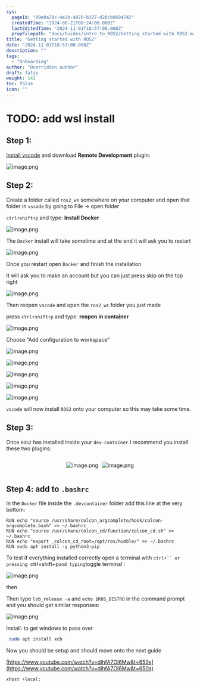 ```yaml
---
sys:
  pageId: "89e0a78c-4e2b-4070-b327-d28cb0694742"
  createdTime: "2024-08-21T00:24:00.000Z"
  lastEditedTime: "2024-11-01T18:57:00.000Z"
  propFilepath: "docs/Guides/intro_to_ROS2/Getting started with ROS2.md"
title: "Getting started with ROS2"
date: "2024-11-01T18:57:00.000Z"
description: ""
tags:
  - "Onboarding"
author: "Overridden author"
draft: false
weight: 141
toc: false
icon: ""
---
```


# TODO: add wsl install

## Step 1:

[Install vscode](https://code.visualstudio.com/download) and download **Remote Development** plugin:

![image.png](https://prod-files-secure.s3.us-west-2.amazonaws.com/d518164a-d88e-44d1-a4ee-3adb3bd8bce0/efb52993-1881-4a40-b95e-6f020334f022/image.png?X-Amz-Algorithm=AWS4-HMAC-SHA256&X-Amz-Content-Sha256=UNSIGNED-PAYLOAD&X-Amz-Credential=ASIAZI2LB466WN3U43Y4%2F20250306%2Fus-west-2%2Fs3%2Faws4_request&X-Amz-Date=20250306T090858Z&X-Amz-Expires=3600&X-Amz-Security-Token=IQoJb3JpZ2luX2VjEOH%2F%2F%2F%2F%2F%2F%2F%2F%2F%2FwEaCXVzLXdlc3QtMiJHMEUCIQC9Ye7xtRsqMCYCN6ZkDJtxWlPl6P30%2BDCY7nspMkU%2BegIgIp84aA7e1JAsoIREXKZBWiIOHrYdfFWXWQs%2BqbcQ4VQq%2FwMIKRAAGgw2Mzc0MjMxODM4MDUiDNlNwnXoh5EI%2Bara6yrcA6GQpAqfmpxx5%2B%2BEBt3CyCIbSrHLIWHqtZE784aexiBcEg1lVNaJBk%2BWydNyt%2FEqGkhUfPFgg2OhMpWwVD5XyLOU%2FW5gnFRuVgZSX0q2p2c6Q9t1uv09OzHwVqbfrOGTbXxQvvwbIG8wQ%2B2LPJdi%2FK0JHsY1RqMMZ5XUdqyMA5I8XIbC%2BTf9oB6PU2y7lM4QorNmb3w9v5uvMBC9MmGM1pyBi3%2BkMASTmtL7nmaPzgxHW96HyE1EPkg0mMTuqxbIi7A80CE8fMVZBKo8WI%2BYaPn%2FWRYmx%2BrLtyyf0eUCNsObzNwpBuzFoJpGZ9KJE4YLmVBgaiE%2B%2BkhkdM81LsmaTyEGRTnTKXofGVOz3a%2BCZH1nCB%2BXLTJouRNEts4%2BWVIspqInAlzwzwWr7taKSLutbrA6n5v5Ehj34VXFML9w1ueqw5uRC9MPJ0%2FwailhSr2j%2BhzpUDZHF0c1T1BFjINUST7uD5AWF6mmbJnxGVqx5mU5ifIqTzgBqYG9%2FjfoFjVm1d%2Fu%2F7%2BanxVjdi3YbY5Y9BjMUftEVAjfZKTLZH4pYr3rtouZs96IRYhIpnFBzyTLueupXv9CEUPiYKw9n8sxmQai4VLbtb%2FuMKgoWXlpCjCp75n%2FIYMo0qXGxG2lMM60pb4GOqUBalyJWhej3WC63OgSxbpB6A0CSQfV59XGxlnyDHCcx5jF%2FzskVMvd0DwSoxsEc%2Bq%2BQkSUU%2BPhHpJXBWES3%2BvI6CWShtz2khiIDQDzrz%2B2qa7xzvsRcHbfU0e79B6jBI9pobVP22LdRILhgdVobb4N1WRMUJ1Y%2BiwcR6EJIXXBAdvjYMnpEihJmsx1KXxpj2Zjc0Flv6Zt0iTdW4gg1OUorl8k%2BRY4&X-Amz-Signature=b39cc2dce9cdf3a0dfd30ce342e46921038455f117e21d96da249febb9f4d1c4&X-Amz-SignedHeaders=host&x-id=GetObject)

## Step 2:

Create a folder called `ros2_ws` somewhere on your computer and open that folder in `vscode` by going to File → open folder 

`ctrl+shift+p` and type: **Install Docker**

![image.png](https://prod-files-secure.s3.us-west-2.amazonaws.com/d518164a-d88e-44d1-a4ee-3adb3bd8bce0/2269dc0e-1cd5-47ff-bceb-c04ad9b2eab0/image.png?X-Amz-Algorithm=AWS4-HMAC-SHA256&X-Amz-Content-Sha256=UNSIGNED-PAYLOAD&X-Amz-Credential=ASIAZI2LB466WN3U43Y4%2F20250306%2Fus-west-2%2Fs3%2Faws4_request&X-Amz-Date=20250306T090858Z&X-Amz-Expires=3600&X-Amz-Security-Token=IQoJb3JpZ2luX2VjEOH%2F%2F%2F%2F%2F%2F%2F%2F%2F%2FwEaCXVzLXdlc3QtMiJHMEUCIQC9Ye7xtRsqMCYCN6ZkDJtxWlPl6P30%2BDCY7nspMkU%2BegIgIp84aA7e1JAsoIREXKZBWiIOHrYdfFWXWQs%2BqbcQ4VQq%2FwMIKRAAGgw2Mzc0MjMxODM4MDUiDNlNwnXoh5EI%2Bara6yrcA6GQpAqfmpxx5%2B%2BEBt3CyCIbSrHLIWHqtZE784aexiBcEg1lVNaJBk%2BWydNyt%2FEqGkhUfPFgg2OhMpWwVD5XyLOU%2FW5gnFRuVgZSX0q2p2c6Q9t1uv09OzHwVqbfrOGTbXxQvvwbIG8wQ%2B2LPJdi%2FK0JHsY1RqMMZ5XUdqyMA5I8XIbC%2BTf9oB6PU2y7lM4QorNmb3w9v5uvMBC9MmGM1pyBi3%2BkMASTmtL7nmaPzgxHW96HyE1EPkg0mMTuqxbIi7A80CE8fMVZBKo8WI%2BYaPn%2FWRYmx%2BrLtyyf0eUCNsObzNwpBuzFoJpGZ9KJE4YLmVBgaiE%2B%2BkhkdM81LsmaTyEGRTnTKXofGVOz3a%2BCZH1nCB%2BXLTJouRNEts4%2BWVIspqInAlzwzwWr7taKSLutbrA6n5v5Ehj34VXFML9w1ueqw5uRC9MPJ0%2FwailhSr2j%2BhzpUDZHF0c1T1BFjINUST7uD5AWF6mmbJnxGVqx5mU5ifIqTzgBqYG9%2FjfoFjVm1d%2Fu%2F7%2BanxVjdi3YbY5Y9BjMUftEVAjfZKTLZH4pYr3rtouZs96IRYhIpnFBzyTLueupXv9CEUPiYKw9n8sxmQai4VLbtb%2FuMKgoWXlpCjCp75n%2FIYMo0qXGxG2lMM60pb4GOqUBalyJWhej3WC63OgSxbpB6A0CSQfV59XGxlnyDHCcx5jF%2FzskVMvd0DwSoxsEc%2Bq%2BQkSUU%2BPhHpJXBWES3%2BvI6CWShtz2khiIDQDzrz%2B2qa7xzvsRcHbfU0e79B6jBI9pobVP22LdRILhgdVobb4N1WRMUJ1Y%2BiwcR6EJIXXBAdvjYMnpEihJmsx1KXxpj2Zjc0Flv6Zt0iTdW4gg1OUorl8k%2BRY4&X-Amz-Signature=62d786a2024830beb71bb3a708d554b117699de1bb23c77f2b949ca88aa429e9&X-Amz-SignedHeaders=host&x-id=GetObject)

The `Docker` install will take sometime and at the end it will ask you to restart

![image.png](https://prod-files-secure.s3.us-west-2.amazonaws.com/d518164a-d88e-44d1-a4ee-3adb3bd8bce0/ed233f78-be33-4b1f-b89c-9c346c0e961e/image.png?X-Amz-Algorithm=AWS4-HMAC-SHA256&X-Amz-Content-Sha256=UNSIGNED-PAYLOAD&X-Amz-Credential=ASIAZI2LB466WN3U43Y4%2F20250306%2Fus-west-2%2Fs3%2Faws4_request&X-Amz-Date=20250306T090858Z&X-Amz-Expires=3600&X-Amz-Security-Token=IQoJb3JpZ2luX2VjEOH%2F%2F%2F%2F%2F%2F%2F%2F%2F%2FwEaCXVzLXdlc3QtMiJHMEUCIQC9Ye7xtRsqMCYCN6ZkDJtxWlPl6P30%2BDCY7nspMkU%2BegIgIp84aA7e1JAsoIREXKZBWiIOHrYdfFWXWQs%2BqbcQ4VQq%2FwMIKRAAGgw2Mzc0MjMxODM4MDUiDNlNwnXoh5EI%2Bara6yrcA6GQpAqfmpxx5%2B%2BEBt3CyCIbSrHLIWHqtZE784aexiBcEg1lVNaJBk%2BWydNyt%2FEqGkhUfPFgg2OhMpWwVD5XyLOU%2FW5gnFRuVgZSX0q2p2c6Q9t1uv09OzHwVqbfrOGTbXxQvvwbIG8wQ%2B2LPJdi%2FK0JHsY1RqMMZ5XUdqyMA5I8XIbC%2BTf9oB6PU2y7lM4QorNmb3w9v5uvMBC9MmGM1pyBi3%2BkMASTmtL7nmaPzgxHW96HyE1EPkg0mMTuqxbIi7A80CE8fMVZBKo8WI%2BYaPn%2FWRYmx%2BrLtyyf0eUCNsObzNwpBuzFoJpGZ9KJE4YLmVBgaiE%2B%2BkhkdM81LsmaTyEGRTnTKXofGVOz3a%2BCZH1nCB%2BXLTJouRNEts4%2BWVIspqInAlzwzwWr7taKSLutbrA6n5v5Ehj34VXFML9w1ueqw5uRC9MPJ0%2FwailhSr2j%2BhzpUDZHF0c1T1BFjINUST7uD5AWF6mmbJnxGVqx5mU5ifIqTzgBqYG9%2FjfoFjVm1d%2Fu%2F7%2BanxVjdi3YbY5Y9BjMUftEVAjfZKTLZH4pYr3rtouZs96IRYhIpnFBzyTLueupXv9CEUPiYKw9n8sxmQai4VLbtb%2FuMKgoWXlpCjCp75n%2FIYMo0qXGxG2lMM60pb4GOqUBalyJWhej3WC63OgSxbpB6A0CSQfV59XGxlnyDHCcx5jF%2FzskVMvd0DwSoxsEc%2Bq%2BQkSUU%2BPhHpJXBWES3%2BvI6CWShtz2khiIDQDzrz%2B2qa7xzvsRcHbfU0e79B6jBI9pobVP22LdRILhgdVobb4N1WRMUJ1Y%2BiwcR6EJIXXBAdvjYMnpEihJmsx1KXxpj2Zjc0Flv6Zt0iTdW4gg1OUorl8k%2BRY4&X-Amz-Signature=b3379670d37565dbdb1343cd09d352bd0f38a680c0501e1d629d44e77408df5d&X-Amz-SignedHeaders=host&x-id=GetObject)

Once you restart open `Docker` and finish the installation

It will ask you to make an account but you can just press skip on the top right

![image.png](https://prod-files-secure.s3.us-west-2.amazonaws.com/d518164a-d88e-44d1-a4ee-3adb3bd8bce0/21010ad9-1659-4fd9-9f59-9932a09b2a3d/image.png?X-Amz-Algorithm=AWS4-HMAC-SHA256&X-Amz-Content-Sha256=UNSIGNED-PAYLOAD&X-Amz-Credential=ASIAZI2LB466WN3U43Y4%2F20250306%2Fus-west-2%2Fs3%2Faws4_request&X-Amz-Date=20250306T090858Z&X-Amz-Expires=3600&X-Amz-Security-Token=IQoJb3JpZ2luX2VjEOH%2F%2F%2F%2F%2F%2F%2F%2F%2F%2FwEaCXVzLXdlc3QtMiJHMEUCIQC9Ye7xtRsqMCYCN6ZkDJtxWlPl6P30%2BDCY7nspMkU%2BegIgIp84aA7e1JAsoIREXKZBWiIOHrYdfFWXWQs%2BqbcQ4VQq%2FwMIKRAAGgw2Mzc0MjMxODM4MDUiDNlNwnXoh5EI%2Bara6yrcA6GQpAqfmpxx5%2B%2BEBt3CyCIbSrHLIWHqtZE784aexiBcEg1lVNaJBk%2BWydNyt%2FEqGkhUfPFgg2OhMpWwVD5XyLOU%2FW5gnFRuVgZSX0q2p2c6Q9t1uv09OzHwVqbfrOGTbXxQvvwbIG8wQ%2B2LPJdi%2FK0JHsY1RqMMZ5XUdqyMA5I8XIbC%2BTf9oB6PU2y7lM4QorNmb3w9v5uvMBC9MmGM1pyBi3%2BkMASTmtL7nmaPzgxHW96HyE1EPkg0mMTuqxbIi7A80CE8fMVZBKo8WI%2BYaPn%2FWRYmx%2BrLtyyf0eUCNsObzNwpBuzFoJpGZ9KJE4YLmVBgaiE%2B%2BkhkdM81LsmaTyEGRTnTKXofGVOz3a%2BCZH1nCB%2BXLTJouRNEts4%2BWVIspqInAlzwzwWr7taKSLutbrA6n5v5Ehj34VXFML9w1ueqw5uRC9MPJ0%2FwailhSr2j%2BhzpUDZHF0c1T1BFjINUST7uD5AWF6mmbJnxGVqx5mU5ifIqTzgBqYG9%2FjfoFjVm1d%2Fu%2F7%2BanxVjdi3YbY5Y9BjMUftEVAjfZKTLZH4pYr3rtouZs96IRYhIpnFBzyTLueupXv9CEUPiYKw9n8sxmQai4VLbtb%2FuMKgoWXlpCjCp75n%2FIYMo0qXGxG2lMM60pb4GOqUBalyJWhej3WC63OgSxbpB6A0CSQfV59XGxlnyDHCcx5jF%2FzskVMvd0DwSoxsEc%2Bq%2BQkSUU%2BPhHpJXBWES3%2BvI6CWShtz2khiIDQDzrz%2B2qa7xzvsRcHbfU0e79B6jBI9pobVP22LdRILhgdVobb4N1WRMUJ1Y%2BiwcR6EJIXXBAdvjYMnpEihJmsx1KXxpj2Zjc0Flv6Zt0iTdW4gg1OUorl8k%2BRY4&X-Amz-Signature=9a6b4baaba15030ea1796c84747df7b091ba4e8b38ebfaeef72fbfaa660821c3&X-Amz-SignedHeaders=host&x-id=GetObject)

Then reopen `vscode` and open the `ros2_ws` folder you just made

press `ctrl+shift+p` and type: **reopen in container**

![image.png](https://prod-files-secure.s3.us-west-2.amazonaws.com/d518164a-d88e-44d1-a4ee-3adb3bd8bce0/4e93b8c2-41ad-488c-8095-c74205196118/image.png?X-Amz-Algorithm=AWS4-HMAC-SHA256&X-Amz-Content-Sha256=UNSIGNED-PAYLOAD&X-Amz-Credential=ASIAZI2LB466WN3U43Y4%2F20250306%2Fus-west-2%2Fs3%2Faws4_request&X-Amz-Date=20250306T090858Z&X-Amz-Expires=3600&X-Amz-Security-Token=IQoJb3JpZ2luX2VjEOH%2F%2F%2F%2F%2F%2F%2F%2F%2F%2FwEaCXVzLXdlc3QtMiJHMEUCIQC9Ye7xtRsqMCYCN6ZkDJtxWlPl6P30%2BDCY7nspMkU%2BegIgIp84aA7e1JAsoIREXKZBWiIOHrYdfFWXWQs%2BqbcQ4VQq%2FwMIKRAAGgw2Mzc0MjMxODM4MDUiDNlNwnXoh5EI%2Bara6yrcA6GQpAqfmpxx5%2B%2BEBt3CyCIbSrHLIWHqtZE784aexiBcEg1lVNaJBk%2BWydNyt%2FEqGkhUfPFgg2OhMpWwVD5XyLOU%2FW5gnFRuVgZSX0q2p2c6Q9t1uv09OzHwVqbfrOGTbXxQvvwbIG8wQ%2B2LPJdi%2FK0JHsY1RqMMZ5XUdqyMA5I8XIbC%2BTf9oB6PU2y7lM4QorNmb3w9v5uvMBC9MmGM1pyBi3%2BkMASTmtL7nmaPzgxHW96HyE1EPkg0mMTuqxbIi7A80CE8fMVZBKo8WI%2BYaPn%2FWRYmx%2BrLtyyf0eUCNsObzNwpBuzFoJpGZ9KJE4YLmVBgaiE%2B%2BkhkdM81LsmaTyEGRTnTKXofGVOz3a%2BCZH1nCB%2BXLTJouRNEts4%2BWVIspqInAlzwzwWr7taKSLutbrA6n5v5Ehj34VXFML9w1ueqw5uRC9MPJ0%2FwailhSr2j%2BhzpUDZHF0c1T1BFjINUST7uD5AWF6mmbJnxGVqx5mU5ifIqTzgBqYG9%2FjfoFjVm1d%2Fu%2F7%2BanxVjdi3YbY5Y9BjMUftEVAjfZKTLZH4pYr3rtouZs96IRYhIpnFBzyTLueupXv9CEUPiYKw9n8sxmQai4VLbtb%2FuMKgoWXlpCjCp75n%2FIYMo0qXGxG2lMM60pb4GOqUBalyJWhej3WC63OgSxbpB6A0CSQfV59XGxlnyDHCcx5jF%2FzskVMvd0DwSoxsEc%2Bq%2BQkSUU%2BPhHpJXBWES3%2BvI6CWShtz2khiIDQDzrz%2B2qa7xzvsRcHbfU0e79B6jBI9pobVP22LdRILhgdVobb4N1WRMUJ1Y%2BiwcR6EJIXXBAdvjYMnpEihJmsx1KXxpj2Zjc0Flv6Zt0iTdW4gg1OUorl8k%2BRY4&X-Amz-Signature=aad528d80d9a1576c447eefe6451fdd94a35c410d37956abb3d17602652ca3bf&X-Amz-SignedHeaders=host&x-id=GetObject)

Choose “Add configuration to workspace”

![image.png](https://prod-files-secure.s3.us-west-2.amazonaws.com/d518164a-d88e-44d1-a4ee-3adb3bd8bce0/9560b282-5060-4989-ba37-97e7b2c22476/image.png?X-Amz-Algorithm=AWS4-HMAC-SHA256&X-Amz-Content-Sha256=UNSIGNED-PAYLOAD&X-Amz-Credential=ASIAZI2LB466WN3U43Y4%2F20250306%2Fus-west-2%2Fs3%2Faws4_request&X-Amz-Date=20250306T090858Z&X-Amz-Expires=3600&X-Amz-Security-Token=IQoJb3JpZ2luX2VjEOH%2F%2F%2F%2F%2F%2F%2F%2F%2F%2FwEaCXVzLXdlc3QtMiJHMEUCIQC9Ye7xtRsqMCYCN6ZkDJtxWlPl6P30%2BDCY7nspMkU%2BegIgIp84aA7e1JAsoIREXKZBWiIOHrYdfFWXWQs%2BqbcQ4VQq%2FwMIKRAAGgw2Mzc0MjMxODM4MDUiDNlNwnXoh5EI%2Bara6yrcA6GQpAqfmpxx5%2B%2BEBt3CyCIbSrHLIWHqtZE784aexiBcEg1lVNaJBk%2BWydNyt%2FEqGkhUfPFgg2OhMpWwVD5XyLOU%2FW5gnFRuVgZSX0q2p2c6Q9t1uv09OzHwVqbfrOGTbXxQvvwbIG8wQ%2B2LPJdi%2FK0JHsY1RqMMZ5XUdqyMA5I8XIbC%2BTf9oB6PU2y7lM4QorNmb3w9v5uvMBC9MmGM1pyBi3%2BkMASTmtL7nmaPzgxHW96HyE1EPkg0mMTuqxbIi7A80CE8fMVZBKo8WI%2BYaPn%2FWRYmx%2BrLtyyf0eUCNsObzNwpBuzFoJpGZ9KJE4YLmVBgaiE%2B%2BkhkdM81LsmaTyEGRTnTKXofGVOz3a%2BCZH1nCB%2BXLTJouRNEts4%2BWVIspqInAlzwzwWr7taKSLutbrA6n5v5Ehj34VXFML9w1ueqw5uRC9MPJ0%2FwailhSr2j%2BhzpUDZHF0c1T1BFjINUST7uD5AWF6mmbJnxGVqx5mU5ifIqTzgBqYG9%2FjfoFjVm1d%2Fu%2F7%2BanxVjdi3YbY5Y9BjMUftEVAjfZKTLZH4pYr3rtouZs96IRYhIpnFBzyTLueupXv9CEUPiYKw9n8sxmQai4VLbtb%2FuMKgoWXlpCjCp75n%2FIYMo0qXGxG2lMM60pb4GOqUBalyJWhej3WC63OgSxbpB6A0CSQfV59XGxlnyDHCcx5jF%2FzskVMvd0DwSoxsEc%2Bq%2BQkSUU%2BPhHpJXBWES3%2BvI6CWShtz2khiIDQDzrz%2B2qa7xzvsRcHbfU0e79B6jBI9pobVP22LdRILhgdVobb4N1WRMUJ1Y%2BiwcR6EJIXXBAdvjYMnpEihJmsx1KXxpj2Zjc0Flv6Zt0iTdW4gg1OUorl8k%2BRY4&X-Amz-Signature=dc604f433a4ee52c24175a5baefd2ee9cd2deb05bfc96fec915a56d25a62446d&X-Amz-SignedHeaders=host&x-id=GetObject)

![image.png](https://prod-files-secure.s3.us-west-2.amazonaws.com/d518164a-d88e-44d1-a4ee-3adb3bd8bce0/2ee63f81-886b-48e8-a553-dc6e5eac99e4/image.png?X-Amz-Algorithm=AWS4-HMAC-SHA256&X-Amz-Content-Sha256=UNSIGNED-PAYLOAD&X-Amz-Credential=ASIAZI2LB466WN3U43Y4%2F20250306%2Fus-west-2%2Fs3%2Faws4_request&X-Amz-Date=20250306T090858Z&X-Amz-Expires=3600&X-Amz-Security-Token=IQoJb3JpZ2luX2VjEOH%2F%2F%2F%2F%2F%2F%2F%2F%2F%2FwEaCXVzLXdlc3QtMiJHMEUCIQC9Ye7xtRsqMCYCN6ZkDJtxWlPl6P30%2BDCY7nspMkU%2BegIgIp84aA7e1JAsoIREXKZBWiIOHrYdfFWXWQs%2BqbcQ4VQq%2FwMIKRAAGgw2Mzc0MjMxODM4MDUiDNlNwnXoh5EI%2Bara6yrcA6GQpAqfmpxx5%2B%2BEBt3CyCIbSrHLIWHqtZE784aexiBcEg1lVNaJBk%2BWydNyt%2FEqGkhUfPFgg2OhMpWwVD5XyLOU%2FW5gnFRuVgZSX0q2p2c6Q9t1uv09OzHwVqbfrOGTbXxQvvwbIG8wQ%2B2LPJdi%2FK0JHsY1RqMMZ5XUdqyMA5I8XIbC%2BTf9oB6PU2y7lM4QorNmb3w9v5uvMBC9MmGM1pyBi3%2BkMASTmtL7nmaPzgxHW96HyE1EPkg0mMTuqxbIi7A80CE8fMVZBKo8WI%2BYaPn%2FWRYmx%2BrLtyyf0eUCNsObzNwpBuzFoJpGZ9KJE4YLmVBgaiE%2B%2BkhkdM81LsmaTyEGRTnTKXofGVOz3a%2BCZH1nCB%2BXLTJouRNEts4%2BWVIspqInAlzwzwWr7taKSLutbrA6n5v5Ehj34VXFML9w1ueqw5uRC9MPJ0%2FwailhSr2j%2BhzpUDZHF0c1T1BFjINUST7uD5AWF6mmbJnxGVqx5mU5ifIqTzgBqYG9%2FjfoFjVm1d%2Fu%2F7%2BanxVjdi3YbY5Y9BjMUftEVAjfZKTLZH4pYr3rtouZs96IRYhIpnFBzyTLueupXv9CEUPiYKw9n8sxmQai4VLbtb%2FuMKgoWXlpCjCp75n%2FIYMo0qXGxG2lMM60pb4GOqUBalyJWhej3WC63OgSxbpB6A0CSQfV59XGxlnyDHCcx5jF%2FzskVMvd0DwSoxsEc%2Bq%2BQkSUU%2BPhHpJXBWES3%2BvI6CWShtz2khiIDQDzrz%2B2qa7xzvsRcHbfU0e79B6jBI9pobVP22LdRILhgdVobb4N1WRMUJ1Y%2BiwcR6EJIXXBAdvjYMnpEihJmsx1KXxpj2Zjc0Flv6Zt0iTdW4gg1OUorl8k%2BRY4&X-Amz-Signature=b8ad6691bee0413fd192c34fef455244a4b34884f38b930bea76c4da28721cf8&X-Amz-SignedHeaders=host&x-id=GetObject)

![image.png](https://prod-files-secure.s3.us-west-2.amazonaws.com/d518164a-d88e-44d1-a4ee-3adb3bd8bce0/ae1580b2-b048-407e-aed9-b584224a7a04/image.png?X-Amz-Algorithm=AWS4-HMAC-SHA256&X-Amz-Content-Sha256=UNSIGNED-PAYLOAD&X-Amz-Credential=ASIAZI2LB466WN3U43Y4%2F20250306%2Fus-west-2%2Fs3%2Faws4_request&X-Amz-Date=20250306T090858Z&X-Amz-Expires=3600&X-Amz-Security-Token=IQoJb3JpZ2luX2VjEOH%2F%2F%2F%2F%2F%2F%2F%2F%2F%2FwEaCXVzLXdlc3QtMiJHMEUCIQC9Ye7xtRsqMCYCN6ZkDJtxWlPl6P30%2BDCY7nspMkU%2BegIgIp84aA7e1JAsoIREXKZBWiIOHrYdfFWXWQs%2BqbcQ4VQq%2FwMIKRAAGgw2Mzc0MjMxODM4MDUiDNlNwnXoh5EI%2Bara6yrcA6GQpAqfmpxx5%2B%2BEBt3CyCIbSrHLIWHqtZE784aexiBcEg1lVNaJBk%2BWydNyt%2FEqGkhUfPFgg2OhMpWwVD5XyLOU%2FW5gnFRuVgZSX0q2p2c6Q9t1uv09OzHwVqbfrOGTbXxQvvwbIG8wQ%2B2LPJdi%2FK0JHsY1RqMMZ5XUdqyMA5I8XIbC%2BTf9oB6PU2y7lM4QorNmb3w9v5uvMBC9MmGM1pyBi3%2BkMASTmtL7nmaPzgxHW96HyE1EPkg0mMTuqxbIi7A80CE8fMVZBKo8WI%2BYaPn%2FWRYmx%2BrLtyyf0eUCNsObzNwpBuzFoJpGZ9KJE4YLmVBgaiE%2B%2BkhkdM81LsmaTyEGRTnTKXofGVOz3a%2BCZH1nCB%2BXLTJouRNEts4%2BWVIspqInAlzwzwWr7taKSLutbrA6n5v5Ehj34VXFML9w1ueqw5uRC9MPJ0%2FwailhSr2j%2BhzpUDZHF0c1T1BFjINUST7uD5AWF6mmbJnxGVqx5mU5ifIqTzgBqYG9%2FjfoFjVm1d%2Fu%2F7%2BanxVjdi3YbY5Y9BjMUftEVAjfZKTLZH4pYr3rtouZs96IRYhIpnFBzyTLueupXv9CEUPiYKw9n8sxmQai4VLbtb%2FuMKgoWXlpCjCp75n%2FIYMo0qXGxG2lMM60pb4GOqUBalyJWhej3WC63OgSxbpB6A0CSQfV59XGxlnyDHCcx5jF%2FzskVMvd0DwSoxsEc%2Bq%2BQkSUU%2BPhHpJXBWES3%2BvI6CWShtz2khiIDQDzrz%2B2qa7xzvsRcHbfU0e79B6jBI9pobVP22LdRILhgdVobb4N1WRMUJ1Y%2BiwcR6EJIXXBAdvjYMnpEihJmsx1KXxpj2Zjc0Flv6Zt0iTdW4gg1OUorl8k%2BRY4&X-Amz-Signature=090e6cff8cc599f821fa1cf80ed7e5244e96117334df2f26e08a772713fe26c6&X-Amz-SignedHeaders=host&x-id=GetObject)

![image.png](https://prod-files-secure.s3.us-west-2.amazonaws.com/d518164a-d88e-44d1-a4ee-3adb3bd8bce0/53255b28-f75e-430f-b9e3-c0ac8577e42b/image.png?X-Amz-Algorithm=AWS4-HMAC-SHA256&X-Amz-Content-Sha256=UNSIGNED-PAYLOAD&X-Amz-Credential=ASIAZI2LB466WN3U43Y4%2F20250306%2Fus-west-2%2Fs3%2Faws4_request&X-Amz-Date=20250306T090858Z&X-Amz-Expires=3600&X-Amz-Security-Token=IQoJb3JpZ2luX2VjEOH%2F%2F%2F%2F%2F%2F%2F%2F%2F%2FwEaCXVzLXdlc3QtMiJHMEUCIQC9Ye7xtRsqMCYCN6ZkDJtxWlPl6P30%2BDCY7nspMkU%2BegIgIp84aA7e1JAsoIREXKZBWiIOHrYdfFWXWQs%2BqbcQ4VQq%2FwMIKRAAGgw2Mzc0MjMxODM4MDUiDNlNwnXoh5EI%2Bara6yrcA6GQpAqfmpxx5%2B%2BEBt3CyCIbSrHLIWHqtZE784aexiBcEg1lVNaJBk%2BWydNyt%2FEqGkhUfPFgg2OhMpWwVD5XyLOU%2FW5gnFRuVgZSX0q2p2c6Q9t1uv09OzHwVqbfrOGTbXxQvvwbIG8wQ%2B2LPJdi%2FK0JHsY1RqMMZ5XUdqyMA5I8XIbC%2BTf9oB6PU2y7lM4QorNmb3w9v5uvMBC9MmGM1pyBi3%2BkMASTmtL7nmaPzgxHW96HyE1EPkg0mMTuqxbIi7A80CE8fMVZBKo8WI%2BYaPn%2FWRYmx%2BrLtyyf0eUCNsObzNwpBuzFoJpGZ9KJE4YLmVBgaiE%2B%2BkhkdM81LsmaTyEGRTnTKXofGVOz3a%2BCZH1nCB%2BXLTJouRNEts4%2BWVIspqInAlzwzwWr7taKSLutbrA6n5v5Ehj34VXFML9w1ueqw5uRC9MPJ0%2FwailhSr2j%2BhzpUDZHF0c1T1BFjINUST7uD5AWF6mmbJnxGVqx5mU5ifIqTzgBqYG9%2FjfoFjVm1d%2Fu%2F7%2BanxVjdi3YbY5Y9BjMUftEVAjfZKTLZH4pYr3rtouZs96IRYhIpnFBzyTLueupXv9CEUPiYKw9n8sxmQai4VLbtb%2FuMKgoWXlpCjCp75n%2FIYMo0qXGxG2lMM60pb4GOqUBalyJWhej3WC63OgSxbpB6A0CSQfV59XGxlnyDHCcx5jF%2FzskVMvd0DwSoxsEc%2Bq%2BQkSUU%2BPhHpJXBWES3%2BvI6CWShtz2khiIDQDzrz%2B2qa7xzvsRcHbfU0e79B6jBI9pobVP22LdRILhgdVobb4N1WRMUJ1Y%2BiwcR6EJIXXBAdvjYMnpEihJmsx1KXxpj2Zjc0Flv6Zt0iTdW4gg1OUorl8k%2BRY4&X-Amz-Signature=0b602ac55fdf8d31e7752fc1145bff4cb410f74d1054a3f99e33c47902b2fc29&X-Amz-SignedHeaders=host&x-id=GetObject)

![image.png](https://prod-files-secure.s3.us-west-2.amazonaws.com/d518164a-d88e-44d1-a4ee-3adb3bd8bce0/7c562767-5af9-4ffb-97d1-327bcdf4ee00/image.png?X-Amz-Algorithm=AWS4-HMAC-SHA256&X-Amz-Content-Sha256=UNSIGNED-PAYLOAD&X-Amz-Credential=ASIAZI2LB466WN3U43Y4%2F20250306%2Fus-west-2%2Fs3%2Faws4_request&X-Amz-Date=20250306T090858Z&X-Amz-Expires=3600&X-Amz-Security-Token=IQoJb3JpZ2luX2VjEOH%2F%2F%2F%2F%2F%2F%2F%2F%2F%2FwEaCXVzLXdlc3QtMiJHMEUCIQC9Ye7xtRsqMCYCN6ZkDJtxWlPl6P30%2BDCY7nspMkU%2BegIgIp84aA7e1JAsoIREXKZBWiIOHrYdfFWXWQs%2BqbcQ4VQq%2FwMIKRAAGgw2Mzc0MjMxODM4MDUiDNlNwnXoh5EI%2Bara6yrcA6GQpAqfmpxx5%2B%2BEBt3CyCIbSrHLIWHqtZE784aexiBcEg1lVNaJBk%2BWydNyt%2FEqGkhUfPFgg2OhMpWwVD5XyLOU%2FW5gnFRuVgZSX0q2p2c6Q9t1uv09OzHwVqbfrOGTbXxQvvwbIG8wQ%2B2LPJdi%2FK0JHsY1RqMMZ5XUdqyMA5I8XIbC%2BTf9oB6PU2y7lM4QorNmb3w9v5uvMBC9MmGM1pyBi3%2BkMASTmtL7nmaPzgxHW96HyE1EPkg0mMTuqxbIi7A80CE8fMVZBKo8WI%2BYaPn%2FWRYmx%2BrLtyyf0eUCNsObzNwpBuzFoJpGZ9KJE4YLmVBgaiE%2B%2BkhkdM81LsmaTyEGRTnTKXofGVOz3a%2BCZH1nCB%2BXLTJouRNEts4%2BWVIspqInAlzwzwWr7taKSLutbrA6n5v5Ehj34VXFML9w1ueqw5uRC9MPJ0%2FwailhSr2j%2BhzpUDZHF0c1T1BFjINUST7uD5AWF6mmbJnxGVqx5mU5ifIqTzgBqYG9%2FjfoFjVm1d%2Fu%2F7%2BanxVjdi3YbY5Y9BjMUftEVAjfZKTLZH4pYr3rtouZs96IRYhIpnFBzyTLueupXv9CEUPiYKw9n8sxmQai4VLbtb%2FuMKgoWXlpCjCp75n%2FIYMo0qXGxG2lMM60pb4GOqUBalyJWhej3WC63OgSxbpB6A0CSQfV59XGxlnyDHCcx5jF%2FzskVMvd0DwSoxsEc%2Bq%2BQkSUU%2BPhHpJXBWES3%2BvI6CWShtz2khiIDQDzrz%2B2qa7xzvsRcHbfU0e79B6jBI9pobVP22LdRILhgdVobb4N1WRMUJ1Y%2BiwcR6EJIXXBAdvjYMnpEihJmsx1KXxpj2Zjc0Flv6Zt0iTdW4gg1OUorl8k%2BRY4&X-Amz-Signature=feb72e783b58a7c19e948d09e3c5b60a83462a27c108111fdfe1398b258beb6d&X-Amz-SignedHeaders=host&x-id=GetObject)

`vscode` will now install `ROS2` onto your computer so this may take some time.

## Step 3:

Once `ROS2` has installed inside your `dev-container` I recommend you install these two plugins:

<div style="display: flex;flex-direction: row; column-gap:10px; max-width: 630px;justify-content: center;">
<div>

![image.png](https://prod-files-secure.s3.us-west-2.amazonaws.com/d518164a-d88e-44d1-a4ee-3adb3bd8bce0/3fc3d550-5a54-4ba1-ba6b-faa01cdb7369/image.png?X-Amz-Algorithm=AWS4-HMAC-SHA256&X-Amz-Content-Sha256=UNSIGNED-PAYLOAD&X-Amz-Credential=ASIAZI2LB466Q5ONRZX7%2F20250306%2Fus-west-2%2Fs3%2Faws4_request&X-Amz-Date=20250306T090901Z&X-Amz-Expires=3600&X-Amz-Security-Token=IQoJb3JpZ2luX2VjEOH%2F%2F%2F%2F%2F%2F%2F%2F%2F%2FwEaCXVzLXdlc3QtMiJIMEYCIQDN%2Fdooxyz1HYdXTyjnv%2FcL12HsiLhhtvsH1ioRMIa8ZQIhAOkfZ1MLIwYlc0RoxP0IErHI6NxKtDKVA6RHMKHKTyxpKv8DCCkQABoMNjM3NDIzMTgzODA1IgxXDy0RrnAzqAEPSqEq3ANrI%2BfgqXyiBouIuZGPZbv8P%2B40%2FpFIi2ECri8bFvrfQe%2BoLJtCacoB2vhdRTsUECaGZyJernboOwng9sTzfS44z6aFlSa1nM0EtbFjhBrcbDWfQnZbLxFY4zbFfQLLAfaj1bWu2rPFAPc2%2BuyJUGKQOed4YqJPARvZ%2FiffDQ9yVFBQWBxK7YD7UZTEMbHmGfXVVNnWHKOR4FX%2B4eNFwDQj%2FaLbkzxnJA32KbPdrEYkzeEt%2Fk0Jg%2FS7c5WsXkyeZHyw1HTzcqzjP80RXq9vU8T5RgTSDw9W7tJ267HN%2ByDYvNhwEoRKnxhSMgccEGtSQeUQai4JJO0pmzlS8j%2B1lsXnhVCTNUr0e3bAVwX0R2VX%2B8nuGpcCzB2lJQvz53xguid8wK%2FfqFnHK2a0q9jMBaQIz%2F7teIde%2FeILqcBNMTs6AboUfQ%2Bw33162BjvLjwu%2Bn5%2F5Q2d6XYvYuR5PN%2Fy4wP0R9Imk2mGmN7lthqGI%2BYWTHOFvCJboqWWYTRJYMjCmLVL72FemHBQ3%2BWf2OKMyo3VL%2F6TnzrhX4JBSwYj8568vLs1%2BDRr2sq0Y8HDVPu81VEyxVNliFOqMwWjSsIyzgzJ182%2Fsl4%2ByZJv%2Bl5mmjbVzvBU74v4lBH90acqODDitKW%2BBjqkAekzzoRiEwuhStMtdw8%2FKL5LomwjXtlbsvD805IUjWZAGZ8dpHCqQ9EAYUhpUnepPo5WtdOn%2F9YcxbG5D%2Bx5DPbsV4uwvN7W3AG%2F8XnpVc7ruuynL2igKnmYUG%2F1wQLNDP%2F9CwtuJ600EDx1NKV10bSD7JtWh18GVlf6S8uIcp4IfGdUv6kDSIdVB6LP96gmAg6yyfyMNwr8T68TNRbUupuwAAMl&X-Amz-Signature=094ed63199601db005317eb662bf6d43505c77495e545841d61fe223c448cd85&X-Amz-SignedHeaders=host&x-id=GetObject)

</div>
<div>

![image.png](https://prod-files-secure.s3.us-west-2.amazonaws.com/d518164a-d88e-44d1-a4ee-3adb3bd8bce0/d994cc66-13c2-4093-a5a3-f84cf4601a82/image.png?X-Amz-Algorithm=AWS4-HMAC-SHA256&X-Amz-Content-Sha256=UNSIGNED-PAYLOAD&X-Amz-Credential=ASIAZI2LB466TJKE5OYX%2F20250306%2Fus-west-2%2Fs3%2Faws4_request&X-Amz-Date=20250306T090902Z&X-Amz-Expires=3600&X-Amz-Security-Token=IQoJb3JpZ2luX2VjEOH%2F%2F%2F%2F%2F%2F%2F%2F%2F%2FwEaCXVzLXdlc3QtMiJIMEYCIQDmnzMVf9QOR%2BOdD28d%2FlEkOoaRX5ZnwKrawQuMPwm0ZQIhANbfMCIpT4N7DPP02WRbowUERoR5hw2W%2B72Ouh0rts2MKv8DCCkQABoMNjM3NDIzMTgzODA1IgzgYFDX%2FHtmLHryXBMq3AO0SMNgIpVxfHyKiyndm8yzG5KkkcKqzIEfQAKHOabg9gaNiXfzot6foF56WPeDS%2BA7eVJYFm1ynU%2BYWjnqvhtjqFDbN1NmEfcCvNYrxLQgL0I5uDudb4yvBCOpyW%2FOpcL1NXxe9UCpsZduOo5cZ23V762uxVug3LRANZzScuVFyUtqYGWr9v%2B84CDaFaQdTm1oPCJpI3Ld7U%2FDPkzcbb5Ga15KCU0hf%2BeXqF%2BiBHRb%2FDXJChnVn1n4NhmpFHzE2V%2F2N1NtKaYVnQpWw%2FengO%2FNcVjRTPMzYXJxAmvIv6zBIjkayBfXgHthLjlmFLKCJ8FNIOXFyTJUfM2u5opm2Xj9DyYPObkrJj7GjlLdxHenErrJKRb9yEhw0r4ojs68IgPPU%2FCykvg1WI%2B4LWSH0UEUFFROd3ThNm9YVGhz%2Fz4aXAj2H7og%2BrVZK%2FXj4cdmePZzAbe4A%2Bz13ZOAS%2FU4WBNpcKIjiGZ8AfoY4L5EG3f9yJtSf0CbeCF%2FkLb8TKIhWb%2B2ZmfYKr5I7gZ6gAQEEkOF2rtqm9BavFt2F5NDK2uOH4%2BoaKkanute%2Bm8xL3P0ifY%2FRQWerymvjHpa6JgiUE%2FQAc1fCrEy9%2BcUvG%2F5sfm66rG095CfvVChzFYYyTD3tKW%2BBjqkAfJz%2FPAJ3ovmWMRchYTwGbxrt4QXQf%2BQO12MvTxKcVC68SXdRD0kDwTkKEqX2G7RXtYGe1YGiWBlCmW7qUiqO1hE0%2FBeIl9wohS1Ge8ok630LS0J%2FyffL322Im5jP0nrJWTbzY1wFR3E85bO8xuLOFDbIqnGlEqNWCjKmLly5PnE%2FMGjTH8gYi4OqEW%2Bhrrmnhuk6yc3tG3427vWfsV%2Frpy7q0HH&X-Amz-Signature=f70d0ac2e285432e683415ba51cf1fa975e64112ebcb9732680087ab5bfc41a0&X-Amz-SignedHeaders=host&x-id=GetObject)

</div>
</div>

## Step 4: add to `.bashrc`

In the `Docker` file inside the `.devcontainer` folder add this line at the very bottom: 

```docker
RUN echo "source /usr/share/colcon_argcomplete/hook/colcon-argcomplete.bash" >> ~/.bashrc
RUN echo "source /usr/share/colcon_cd/function/colcon_cd.sh" >> ~/.bashrc
RUN echo "export _colcon_cd_root=/opt/ros/humble/" >> ~/.bashrc
RUN sudo apt install -y python3-pip 
```

To test if everything installed correctly open a terminal with `ctrl+`` or pressing `ctrl+shift+p` and typing `toggle terminal`:

![image.png](https://prod-files-secure.s3.us-west-2.amazonaws.com/d518164a-d88e-44d1-a4ee-3adb3bd8bce0/6a4943d8-b04e-4c02-9a58-775f3384d1a5/image.png?X-Amz-Algorithm=AWS4-HMAC-SHA256&X-Amz-Content-Sha256=UNSIGNED-PAYLOAD&X-Amz-Credential=ASIAZI2LB466WN3U43Y4%2F20250306%2Fus-west-2%2Fs3%2Faws4_request&X-Amz-Date=20250306T090858Z&X-Amz-Expires=3600&X-Amz-Security-Token=IQoJb3JpZ2luX2VjEOH%2F%2F%2F%2F%2F%2F%2F%2F%2F%2FwEaCXVzLXdlc3QtMiJHMEUCIQC9Ye7xtRsqMCYCN6ZkDJtxWlPl6P30%2BDCY7nspMkU%2BegIgIp84aA7e1JAsoIREXKZBWiIOHrYdfFWXWQs%2BqbcQ4VQq%2FwMIKRAAGgw2Mzc0MjMxODM4MDUiDNlNwnXoh5EI%2Bara6yrcA6GQpAqfmpxx5%2B%2BEBt3CyCIbSrHLIWHqtZE784aexiBcEg1lVNaJBk%2BWydNyt%2FEqGkhUfPFgg2OhMpWwVD5XyLOU%2FW5gnFRuVgZSX0q2p2c6Q9t1uv09OzHwVqbfrOGTbXxQvvwbIG8wQ%2B2LPJdi%2FK0JHsY1RqMMZ5XUdqyMA5I8XIbC%2BTf9oB6PU2y7lM4QorNmb3w9v5uvMBC9MmGM1pyBi3%2BkMASTmtL7nmaPzgxHW96HyE1EPkg0mMTuqxbIi7A80CE8fMVZBKo8WI%2BYaPn%2FWRYmx%2BrLtyyf0eUCNsObzNwpBuzFoJpGZ9KJE4YLmVBgaiE%2B%2BkhkdM81LsmaTyEGRTnTKXofGVOz3a%2BCZH1nCB%2BXLTJouRNEts4%2BWVIspqInAlzwzwWr7taKSLutbrA6n5v5Ehj34VXFML9w1ueqw5uRC9MPJ0%2FwailhSr2j%2BhzpUDZHF0c1T1BFjINUST7uD5AWF6mmbJnxGVqx5mU5ifIqTzgBqYG9%2FjfoFjVm1d%2Fu%2F7%2BanxVjdi3YbY5Y9BjMUftEVAjfZKTLZH4pYr3rtouZs96IRYhIpnFBzyTLueupXv9CEUPiYKw9n8sxmQai4VLbtb%2FuMKgoWXlpCjCp75n%2FIYMo0qXGxG2lMM60pb4GOqUBalyJWhej3WC63OgSxbpB6A0CSQfV59XGxlnyDHCcx5jF%2FzskVMvd0DwSoxsEc%2Bq%2BQkSUU%2BPhHpJXBWES3%2BvI6CWShtz2khiIDQDzrz%2B2qa7xzvsRcHbfU0e79B6jBI9pobVP22LdRILhgdVobb4N1WRMUJ1Y%2BiwcR6EJIXXBAdvjYMnpEihJmsx1KXxpj2Zjc0Flv6Zt0iTdW4gg1OUorl8k%2BRY4&X-Amz-Signature=a55b6904b49561c6672f1b9909b6ec8bcd31181694b362b35e6f1f3bc3b9b336&X-Amz-SignedHeaders=host&x-id=GetObject)

then 

Then type `lsb_release -a` and `echo $ROS_DISTRO` in the command prompt and you should get similar responses:

![image.png](https://prod-files-secure.s3.us-west-2.amazonaws.com/d518164a-d88e-44d1-a4ee-3adb3bd8bce0/3e635dec-a805-4e85-8b9e-d000e5b71a4e/image.png?X-Amz-Algorithm=AWS4-HMAC-SHA256&X-Amz-Content-Sha256=UNSIGNED-PAYLOAD&X-Amz-Credential=ASIAZI2LB466WN3U43Y4%2F20250306%2Fus-west-2%2Fs3%2Faws4_request&X-Amz-Date=20250306T090858Z&X-Amz-Expires=3600&X-Amz-Security-Token=IQoJb3JpZ2luX2VjEOH%2F%2F%2F%2F%2F%2F%2F%2F%2F%2FwEaCXVzLXdlc3QtMiJHMEUCIQC9Ye7xtRsqMCYCN6ZkDJtxWlPl6P30%2BDCY7nspMkU%2BegIgIp84aA7e1JAsoIREXKZBWiIOHrYdfFWXWQs%2BqbcQ4VQq%2FwMIKRAAGgw2Mzc0MjMxODM4MDUiDNlNwnXoh5EI%2Bara6yrcA6GQpAqfmpxx5%2B%2BEBt3CyCIbSrHLIWHqtZE784aexiBcEg1lVNaJBk%2BWydNyt%2FEqGkhUfPFgg2OhMpWwVD5XyLOU%2FW5gnFRuVgZSX0q2p2c6Q9t1uv09OzHwVqbfrOGTbXxQvvwbIG8wQ%2B2LPJdi%2FK0JHsY1RqMMZ5XUdqyMA5I8XIbC%2BTf9oB6PU2y7lM4QorNmb3w9v5uvMBC9MmGM1pyBi3%2BkMASTmtL7nmaPzgxHW96HyE1EPkg0mMTuqxbIi7A80CE8fMVZBKo8WI%2BYaPn%2FWRYmx%2BrLtyyf0eUCNsObzNwpBuzFoJpGZ9KJE4YLmVBgaiE%2B%2BkhkdM81LsmaTyEGRTnTKXofGVOz3a%2BCZH1nCB%2BXLTJouRNEts4%2BWVIspqInAlzwzwWr7taKSLutbrA6n5v5Ehj34VXFML9w1ueqw5uRC9MPJ0%2FwailhSr2j%2BhzpUDZHF0c1T1BFjINUST7uD5AWF6mmbJnxGVqx5mU5ifIqTzgBqYG9%2FjfoFjVm1d%2Fu%2F7%2BanxVjdi3YbY5Y9BjMUftEVAjfZKTLZH4pYr3rtouZs96IRYhIpnFBzyTLueupXv9CEUPiYKw9n8sxmQai4VLbtb%2FuMKgoWXlpCjCp75n%2FIYMo0qXGxG2lMM60pb4GOqUBalyJWhej3WC63OgSxbpB6A0CSQfV59XGxlnyDHCcx5jF%2FzskVMvd0DwSoxsEc%2Bq%2BQkSUU%2BPhHpJXBWES3%2BvI6CWShtz2khiIDQDzrz%2B2qa7xzvsRcHbfU0e79B6jBI9pobVP22LdRILhgdVobb4N1WRMUJ1Y%2BiwcR6EJIXXBAdvjYMnpEihJmsx1KXxpj2Zjc0Flv6Zt0iTdW4gg1OUorl8k%2BRY4&X-Amz-Signature=63053e9416e86d20bb7e01fa80224376dd5332552ba459d75c176ba6a695e1bc&X-Amz-SignedHeaders=host&x-id=GetObject)

Install:  to get windows to pass over

```bash
 sudo apt install xcb
```

Now you should be setup and should move onto the next guide 

[https://www.youtube.com/watch?v=dihfA7Ol6Mw&t=650s](https://www.youtube.com/watch?v=dihfA7Ol6Mw&t=650s)

```python
xhost +local:
```

